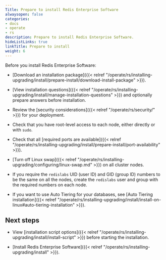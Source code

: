 ```yaml
---
Title: Prepare to install Redis Enterprise Software
alwaysopen: false
categories:
- docs
- operate
- rs
description: Prepare to install Redis Enterprise Software.
hideListLinks: true
linkTitle: Prepare to install
weight: 6
---
```


Before you install Redis Enterprise Software:

- [Download an installation package]({{< relref "/operate/rs/installing-upgrading/install/prepare-install/download-install-package" >}}).

- [View installation questions]({{< relref "/operate/rs/installing-upgrading/install/manage-installation-questions" >}}) and optionally prepare answers before installation.

- Review the [security considerations]({{< relref "/operate/rs/security/" >}}) for your deployment.

- Check that you have root-level access to each node, either directly or with `sudo`.

- Check that all [required ports are available]({{< relref "/operate/rs/installing-upgrading/install/prepare-install/port-availability" >}}).

- [Turn off Linux swap]({{< relref "/operate/rs/installing-upgrading/configuring/linux-swap.md" >}}) on all cluster nodes.

- If you require the `redislabs` UID (user ID) and GID (group ID) numbers to be the same on all the nodes, create the `redislabs` user and group with the required numbers on each node.

- If you want to use Auto Tiering for your databases, see [Auto Tiering installation]({{< relref "/operate/rs/installing-upgrading/install/install-on-linux#auto-tiering-installation" >}}).

## Next steps

- View [installation script options]({{< relref "/operate/rs/installing-upgrading/install/install-script" >}}) before starting the installation.

- [Install Redis Enterprise Software]({{< relref "/operate/rs/installing-upgrading/install" >}}).
